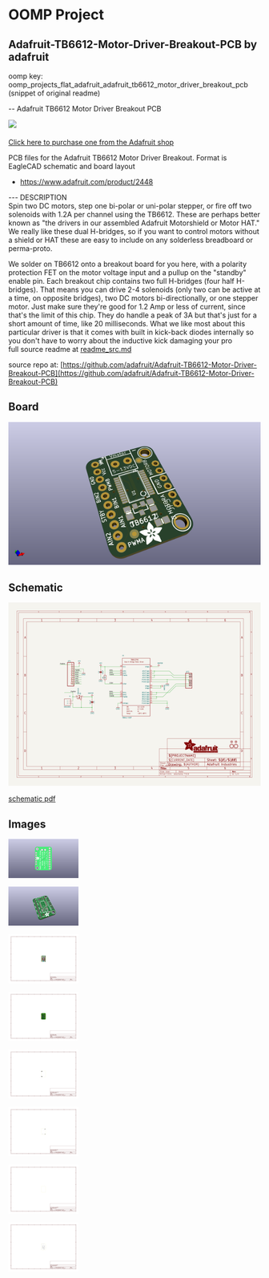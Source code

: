 # OOMP Project  
## Adafruit-TB6612-Motor-Driver-Breakout-PCB  by adafruit  
  
oomp key: oomp_projects_flat_adafruit_adafruit_tb6612_motor_driver_breakout_pcb  
(snippet of original readme)  
  
-- Adafruit TB6612 Motor Driver Breakout PCB  
  
<a href="http://www.adafruit.com/products/2448"><img src="assets/image.jpg?raw=true" width="500px"><br/>  
Click here to purchase one from the Adafruit shop</a>  
  
PCB files for the Adafruit TB6612 Motor Driver Breakout. Format is EagleCAD schematic and board layout  
* https://www.adafruit.com/product/2448  
  
--- DESCRIPTION  
Spin two DC motors, step one bi-polar or uni-polar stepper, or fire off two solenoids with 1.2A per channel using the TB6612. These are perhaps better known as "the drivers in our assembled Adafruit Motorshield or Motor HAT." We really like these dual H-bridges, so if you want to control motors without a shield or HAT these are easy to include on any solderless breadboard or perma-proto.  
  
We solder on TB6612 onto a breakout board for you here, with a polarity protection FET on the motor voltage input and a pullup on the "standby" enable pin. Each breakout chip contains two full H-bridges (four half H-bridges). That means you can drive 2-4 solenoids (only two can be active at a time, on opposite bridges), two DC motors bi-directionally, or one stepper motor. Just make sure they're good for 1.2 Amp or less of current, since that's the limit of this chip. They do handle a peak of 3A but that's just for a short amount of time, like 20 milliseconds. What we like most about this particular driver is that it comes with built in kick-back diodes internally so you don't have to worry about the inductive kick damaging your pro  
  full source readme at [readme_src.md](readme_src.md)  
  
source repo at: [https://github.com/adafruit/Adafruit-TB6612-Motor-Driver-Breakout-PCB](https://github.com/adafruit/Adafruit-TB6612-Motor-Driver-Breakout-PCB)  
## Board  
  
[![working_3d.png](working_3d_600.png)](working_3d.png)  
## Schematic  
  
[![working_schematic.png](working_schematic_600.png)](working_schematic.png)  
  
[schematic pdf](working_schematic.pdf)  
## Images  
  
[![working_3D_bottom.png](working_3D_bottom_140.png)](working_3D_bottom.png)  
  
[![working_3D_top.png](working_3D_top_140.png)](working_3D_top.png)  
  
[![working_assembly_page_01.png](working_assembly_page_01_140.png)](working_assembly_page_01.png)  
  
[![working_assembly_page_02.png](working_assembly_page_02_140.png)](working_assembly_page_02.png)  
  
[![working_assembly_page_03.png](working_assembly_page_03_140.png)](working_assembly_page_03.png)  
  
[![working_assembly_page_04.png](working_assembly_page_04_140.png)](working_assembly_page_04.png)  
  
[![working_assembly_page_05.png](working_assembly_page_05_140.png)](working_assembly_page_05.png)  
  
[![working_assembly_page_06.png](working_assembly_page_06_140.png)](working_assembly_page_06.png)  

